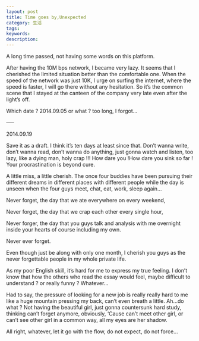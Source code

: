 ```yaml
---
layout: post
title: Time goes by,Unexpected
category: 生活
tags: 
keywords:
description:
---
```


A long time passed, not having some words on this platform.

After having the 10M bps network, I became very lazy. It seems that I cherished the limited situation better than the comfortable one. When the speed of the network was just 10K, I urge on surfing the internet, where the speed is faster, I will go there without any hesitation. So it’s the common scene that I stayed at the canteen of the company very late even after the light’s off.

Which date ? 2014.09.05 or what ? too long, I forgot…

—–

2014.09.19

Save it as a draft. I think it’s ten days at least since that. Don’t wanna write, don’t wanna read, don’t wanna do anything, just gonna watch and listen, too lazy, like a dying man, holy crap !!! How dare you !How dare you sink so far ! Your procrastination is beyond cure.

A little miss, a little cherish. The once four buddies have been pursuing their different dreams in different places with different people while the day is unseen when the four guys meet, chat, eat, work, sleep again…

Never forget, the day that we ate everywhere on every weekend,

Never forget, the day that we crap each other every single hour,

Never forger, the day that you guys talk and analysis with me overnight inside your hearts of course including my own.

Never ever forget.

Even though just be along with only one month, I cherish you guys as the never forgettable people in my whole private life.

As my poor English skill, it’s hard for me to express my true feeling. I don’t know that how the others who read the essay would feel, maybe difficult to understand ? or really funny ? Whatever…

Had to say, the pressure of looking for a new job is really really hard to me like a huge mountain pressing my back, can’t even breath a little. Ah…do what ? Not having the beautiful girl, just gonna countersunk hard study, thinking can’t forget anymore, obviously, ‘Cause can’t meet other girl, or can’t see other girl in a common way, all my eyes are her shadow.

All right, whatever, let it go with the flow, do not expect, do not force…